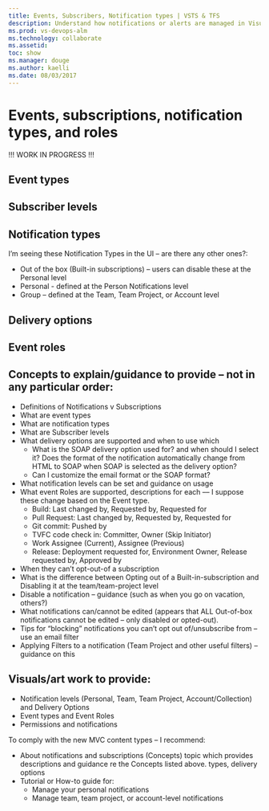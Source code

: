 ```yaml
---
title: Events, Subscribers, Notification types | VSTS & TFS
description: Understand how notifications or alerts are managed in Visual Studio Team Services (VSTS) or Team Foundation Server (TFS)
ms.prod: vs-devops-alm
ms.technology: collaborate
ms.assetid: 
toc: show
ms.manager: douge
ms.author: kaelli
ms.date: 08/03/2017
---
```



# Events, subscriptions, notification types, and roles

!!! WORK IN PROGRESS !!! 

## Event types   

 

## Subscriber levels 

 

  
## Notification types

I’m seeing these Notification Types in the UI – are there any other ones?: 
- Out of the box (Built-in subscriptions) – users can disable these at the Personal level 
- Personal  -  defined at the Person Notifications level   
- Group – defined at the Team, Team Project, or Account level 



## Delivery options 




## Event roles 


## Concepts to explain/guidance to provide – not in any particular order:
- Definitions of Notifications v Subscriptions 
- What are event types
- What are notification types 
- What are Subscriber levels
- What delivery options are supported and when to use which  
	- What is the SOAP delivery option used for? and when should I select it? Does the format of the notification automatically change from HTML to SOAP when SOAP is selected as the delivery option? 
	- Can I customize the email format or the SOAP format?  
- What notification levels can be set and guidance on usage  
- What event Roles are supported, descriptions for each –– I suppose these change based on the Event type. 
	- 	Build: Last changed by, Requested by, Requested for
	- 	Pull Request: Last changed by, Requested by, Requested for 
	- 	Git commit: Pushed by 
	- 	TVFC code check in: Committer, Owner (Skip Initiator) 
	- 	Work Assignee (Current), Assignee (Previous)
	- 	Release: Deployment requested for, Environment Owner, Release requested by, Approved by 
- When they can’t opt-out-of a subscription  
- What is the difference between Opting out of a Built-in-subscription and Disabling it at the team/team-project level  
- Disable a notification – guidance (such as when you go on vacation, others?) 
- What notifications can/cannot be edited (appears that ALL Out-of-box notifications cannot be edited – only disabled or opted-out). 
- Tips for “blocking” notifications you can’t opt out of/unsubscribe from – use an email filter 
- Applying Filters to a notification (Team Project and other useful filters) – guidance on this  



## Visuals/art work to provide: 
- Notification levels (Personal, Team, Team Project, Account/Collection)  and Delivery Options 
- Event types and Event Roles   
- Permissions and notifications 

To comply with the new MVC content types – I recommend: 
- About notifications and subscriptions (Concepts) topic which provides descriptions and guidance re the Concepts listed above.   types, delivery options 
- Tutorial or How-to guide for:
	- Manage your personal notifications    
	- Manage team, team project, or account-level notifications 
